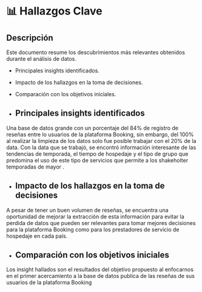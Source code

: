 # 📊 Hallazgos Clave
## Descripción
Este documento resume los descubrimientos más relevantes obtenidos durante el análisis de datos.
- Principales insights identificados.
- Impacto de los hallazgos en la toma de decisiones.
- Comparación con los objetivos iniciales.

- ## Principales insights identificados ##
Una base de datos grande con un porcentaje del 84% de registro de reseñas entre lo usuarios de la plataforma Booking, sin embargo, del 100% al realizar la limpieza de los datos solo fue posible trabajar con el 20% de la data. 
Con la data que se trabajó, se encontró información interesante de las tendencias de temporada, el tiempo de hospedaje y el tipo de grupo que predomina el uso de este tipo de servicios que permite a los shakeholter   temporadas de mayor .

- ## Impacto de los hallazgos en la toma de decisiones ##
A pesar de tener un buen volumen de reseñas, se encuentra una oportunidad de mejorar la extracción de esta información para evitar la perdida de datos que pueden ser relevantes para tomar mejores decisiones para la plataforma Booking como para los prestadores de servicio de hospedaje en cada país. 

- ## Comparación con los objetivos iniciales ##

Los insight hallados son el resultados del objetivo propuesto al enfocarnos en el primer acercamiento a la base de datos publica de las reseñas de sus usuarios de la  plataforma Booking
